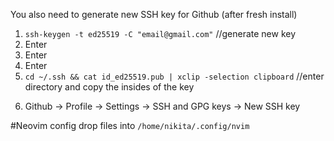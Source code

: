 You also need to generate new SSH key for Github (after fresh install)

1. `ssh-keygen -t ed25519 -C "email@gmail.com"` //generate new key
2. Enter
3. Enter
4. Enter
5. `cd ~/.ssh && cat id_ed25519.pub | xclip -selection clipboard` //enter directory and copy the insides of the key

6) Github -> Profile -> Settings -> SSH and GPG keys -> New SSH key

#Neovim config
drop files into `/home/nikita/.config/nvim` 

